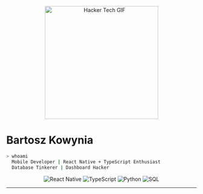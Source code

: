 <!-- === Hero Hacker GIF === -->
<p align="center">
<img src="https://media0.giphy.com/media/v1.Y2lkPTc5MGI3NjExcjl5enNxMTBna3c3ZGViZTN3amF5bjN4YThtM3FzZWRyN2w3amtwZyZlcD12MV9pbnRlcm5hbF9naWZfYnlfaWQmY3Q9Zw/UT7dXyL7qTtjG/giphy.gif" alt="Hacker Tech GIF" width="300"/>


# Bartosz Kowynia  

```bash
> whoami
  Mobile Developer | React Native + TypeScript Enthusiast
  Database Tinkerer | Dashboard Hacker
```

<!-- === Tech Stack Badges === -->
<p align="center">
  <img alt="React Native" src="https://img.shields.io/badge/React%20Native-20232A?logo=react&logoColor=61DAFB&style=for-the-badge" />
  <img alt="TypeScript" src="https://img.shields.io/badge/TypeScript-3178C6?logo=typescript&logoColor=white&style=for-the-badge" />
  <img alt="Python" src="https://img.shields.io/badge/Python-FFD43B?logo=python&logoColor=blue&style=for-the-badge" />
  <img alt="SQL" src="https://img.shields.io/badge/SQL-003B57?logo=postgresql&logoColor=white&style=for-the-badge" />
</p>

---

